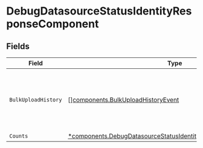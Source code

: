 # DebugDatasourceStatusIdentityResponseComponent


## Fields

| Field                                                                                                                                               | Type                                                                                                                                                | Required                                                                                                                                            | Description                                                                                                                                         |
| --------------------------------------------------------------------------------------------------------------------------------------------------- | --------------------------------------------------------------------------------------------------------------------------------------------------- | --------------------------------------------------------------------------------------------------------------------------------------------------- | --------------------------------------------------------------------------------------------------------------------------------------------------- |
| `BulkUploadHistory`                                                                                                                                 | [][components.BulkUploadHistoryEvent](../../models/components/bulkuploadhistoryevent.md)                                                            | :heavy_minus_sign:                                                                                                                                  | Information about active and recent successful uploads for the datasource                                                                           |
| `Counts`                                                                                                                                            | [*components.DebugDatasourceStatusIdentityResponseComponentCounts](../../models/components/debugdatasourcestatusidentityresponsecomponentcounts.md) | :heavy_minus_sign:                                                                                                                                  | N/A                                                                                                                                                 |